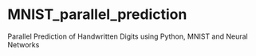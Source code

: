 # MNIST_parallel_prediction

Parallel Prediction of Handwritten Digits using Python, MNIST and Neural Networks
